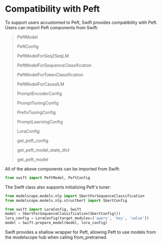 # Compatibility with Peft

To support users accustomed to Peft, Swift provides compatibility with Peft. Users can import Peft components from Swift:

>PeftModel
>
>PeftConfig
>
>PeftModelForSeq2SeqLM
>
>PeftModelForSequenceClassification
>
>PeftModelForTokenClassification
>
>PeftModelForCausalLM
>
>PromptEncoderConfig
>
>PromptTuningConfig
>
>PrefixTuningConfig
>
>PromptLearningConfig
>
>LoraConfig
>
>get_peft_config
>
>get_peft_model_state_dict
>
>get_peft_model

All of the above components can be imported from Swift:

```python
from swift import PeftModel, PeftConfig
```

The Swift class also supports initializing Peft's tuner:

```python
from modelscope.models.nlp import SbertForSequenceClassification
from modelscope.models.nlp.structbert import SbertConfig

from swift import LoraConfig, Swift
model = SbertForSequenceClassification(SbertConfig())
lora_config = LoraConfig(target_modules=['query', 'key', 'value'])
model = Swift.prepare_model(model, lora_config)
```

Swift provides a shallow wrapper for Peft, allowing Peft to use models from the modelscope hub when calling from_pretrained.